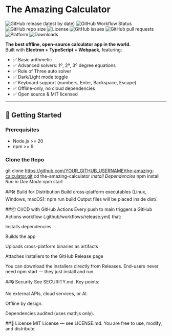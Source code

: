 # The Amazing Calculator

![GitHub release (latest by date)](https://img.shields.io/github/v/release/YOUR_GITHUB_USERNAME/the-amazing-calculator)
![GitHub Workflow Status](https://img.shields.io/github/actions/workflow/status/YOUR_GITHUB_USERNAME/the-amazing-calculator/release.yml)
![GitHub repo size](https://img.shields.io/github/repo-size/YOUR_GITHUB_USERNAME/the-amazing-calculator)
![License](https://img.shields.io/github/license/YOUR_GITHUB_USERNAME/the-amazing-calculator)
![GitHub issues](https://img.shields.io/github/issues/YOUR_GITHUB_USERNAME/the-amazing-calculator)
![GitHub pull requests](https://img.shields.io/github/issues-pr/YOUR_GITHUB_USERNAME/the-amazing-calculator)
![Platform](https://img.shields.io/badge/platform-linux%20|%20win%20|%20mac-lightgrey)
![Downloads](https://img.shields.io/github/downloads/YOUR_GITHUB_USERNAME/the-amazing-calculator/total)

**The best offline, open-source calculator app in the world.**  
Built with **Electron + TypeScript + Webpack**, featuring:

- ✅ Basic arithmetic  
- ✅ Advanced solvers: 1º, 2º, 3º degree equations  
- ✅ Rule of Three auto solver  
- ✅ Dark/Light mode toggle  
- ✅ Keyboard support (numbers, Enter, Backspace, Escape)  
- ✅ Offline-only, no cloud dependencies  
- ✅ Open source & MIT licensed  

---

## 🚀 Getting Started

### Prerequisites
- Node.js >= 20  
- npm >= 9  

### Clone the Repo
git clone https://github.com/YOUR_GITHUB_USERNAME/the-amazing-calculator.git
cd the-amazing-calculator
*Install Dependencies*
npm install
*Run in Dev Mode*
npm start

##🛠 Build for Distribution
Build cross-platform executables (Linux, Windows, macOS):
npm run build
Output files will be placed inside dist/.

##📦 CI/CD with GitHub Actions
Every push to main triggers a GitHub Actions workflow (.github/workflows/release.yml) that:

Installs dependencies

Builds the app

Uploads cross-platform binaries as artifacts

Attaches installers to the GitHub Release page

You can download the installers directly from Releases.
End-users never need npm start — they just install and run.

##🔒 Security
See SECURITY.md.
Key points:

No external APIs, cloud services, or AI.

Offline by design.

Dependencies audited (uses mathjs only).

##📜 License
MIT License — see LICENSE.md.
You are free to use, modify, and distribute.
